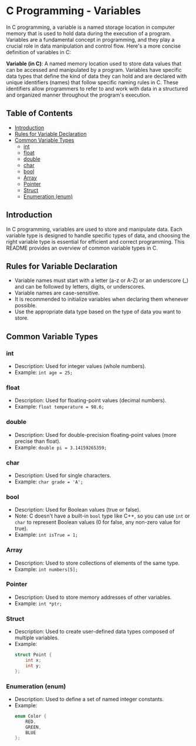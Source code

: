 # C Programming - Variables
In C programming, a variable is a named storage location in computer memory that is used to hold data during the execution of a program. Variables are a fundamental concept in programming, and they play a crucial role in data manipulation and control flow. Here's a more concise definition of variables in C:

**Variable (in C)**: A named memory location used to store data values that can be accessed and manipulated by a program. Variables have specific data types that define the kind of data they can hold and are declared with unique identifiers (names) that follow specific naming rules in C. These identifiers allow programmers to refer to and work with data in a structured and organized manner throughout the program's execution.

## Table of Contents

- [Introduction](#introduction)
- [Rules for Variable Declaration](#rules-for-variable-declaration)
- [Common Variable Types](#common-variable-types)
  - [int](#int)
  - [float](#float)
  - [double](#double)
  - [char](#char)
  - [bool](#bool)
  - [Array](#array)
  - [Pointer](#pointer)
  - [Struct](#struct)
  - [Enumeration (enum)](#enumeration-enum)



## Introduction

In C programming, variables are used to store and manipulate data. Each variable type is designed to handle specific types of data, and choosing the right variable type is essential for efficient and correct programming. This README provides an overview of common variable types in C.

## Rules for Variable Declaration

- Variable names must start with a letter (a-z or A-Z) or an underscore (_) and can be followed by letters, digits, or underscores.
- Variable names are case-sensitive.
- It is recommended to initialize variables when declaring them whenever possible.
- Use the appropriate data type based on the type of data you want to store.

## Common Variable Types

### int
- Description: Used for integer values (whole numbers).
- Example: `int age = 25;`

### float
- Description: Used for floating-point values (decimal numbers).
- Example: `float temperature = 98.6;`

### double
- Description: Used for double-precision floating-point values (more precise than float).
- Example: `double pi = 3.14159265359;`

### char
- Description: Used for single characters.
- Example: `char grade = 'A';`

### bool
- Description: Used for Boolean values (true or false).
- Note: C doesn't have a built-in `bool` type like C++, so you can use `int` or `char` to represent Boolean values (0 for false, any non-zero value for true).
- Example: `int isTrue = 1;`

### Array
- Description: Used to store collections of elements of the same type.
- Example: `int numbers[5];`

### Pointer
- Description: Used to store memory addresses of other variables.
- Example: `int *ptr;`

### Struct
- Description: Used to create user-defined data types composed of multiple variables.
- Example:
  ```c
  struct Point {
      int x;
      int y;
  };
  ```

### Enumeration (enum)
- Description: Used to define a set of named integer constants.
- Example:
  ```c
  enum Color {
      RED,
      GREEN,
      BLUE
  };
  ```







